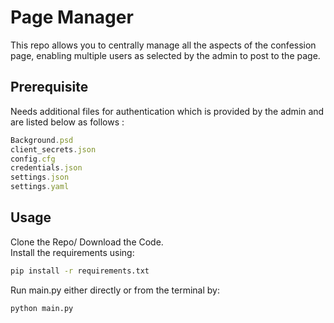 

# Page Manager

This repo allows you to centrally manage all the aspects of the confession page, enabling multiple users as selected by the admin to post to the page.




## Prerequisite

Needs additional files for authentication which is provided by the admin and are listed below as follows : 
```javascript
Background.psd
client_secrets.json
config.cfg
credentials.json
settings.json
settings.yaml
```


## Usage

Clone the Repo/ Download the Code.\
Install the requirements using:


```bash
pip install -r requirements.txt
```
Run main.py either directly or from the terminal by:

```bash
python main.py
```


